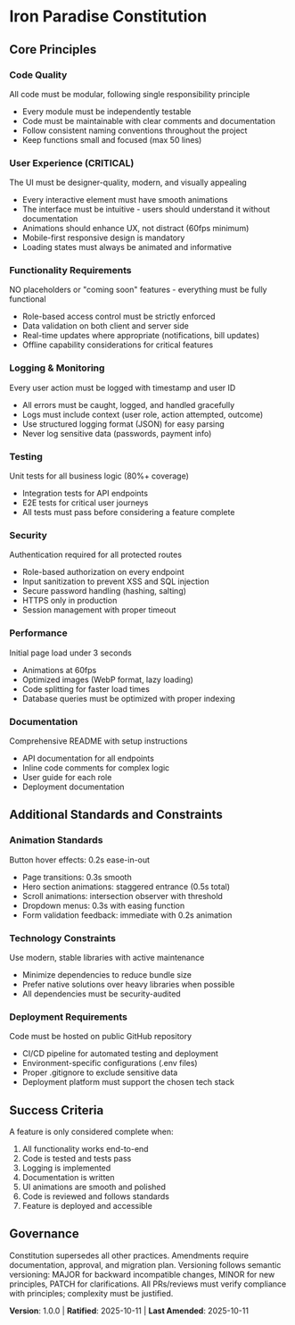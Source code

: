 # Iron Paradise Constitution
<!-- Sync Impact Report: Version change: none → 1.0.0; Added principles: 1.Code Quality, 2.User Experience, 3.Functionality Requirements, 4.Logging & Monitoring, 5.Testing, 6.Security, 7.Performance, 8.Documentation; Added sections: Animation Standards, Technology Constraints, Deployment Requirements, Success Criteria; Removed sections: none; Templates requiring updates: none (✅ updated); Follow-up TODOs: none -->

## Core Principles

### Code Quality
All code must be modular, following single responsibility principle
- Every module must be independently testable
- Code must be maintainable with clear comments and documentation
- Follow consistent naming conventions throughout the project
- Keep functions small and focused (max 50 lines)

### User Experience (CRITICAL)
The UI must be designer-quality, modern, and visually appealing
- Every interactive element must have smooth animations
- The interface must be intuitive - users should understand it without documentation
- Animations should enhance UX, not distract (60fps minimum)
- Mobile-first responsive design is mandatory
- Loading states must always be animated and informative

### Functionality Requirements
NO placeholders or "coming soon" features - everything must be fully functional
- Role-based access control must be strictly enforced
- Data validation on both client and server side
- Real-time updates where appropriate (notifications, bill updates)
- Offline capability considerations for critical features

### Logging & Monitoring
Every user action must be logged with timestamp and user ID
- All errors must be caught, logged, and handled gracefully
- Logs must include context (user role, action attempted, outcome)
- Use structured logging format (JSON) for easy parsing
- Never log sensitive data (passwords, payment info)

### Testing
Unit tests for all business logic (80%+ coverage)
- Integration tests for API endpoints
- E2E tests for critical user journeys
- All tests must pass before considering a feature complete

### Security
Authentication required for all protected routes
- Role-based authorization on every endpoint
- Input sanitization to prevent XSS and SQL injection
- Secure password handling (hashing, salting)
- HTTPS only in production
- Session management with proper timeout

### Performance
Initial page load under 3 seconds
- Animations at 60fps
- Optimized images (WebP format, lazy loading)
- Code splitting for faster load times
- Database queries must be optimized with proper indexing

### Documentation
Comprehensive README with setup instructions
- API documentation for all endpoints
- Inline code comments for complex logic
- User guide for each role
- Deployment documentation

## Additional Standards and Constraints

### Animation Standards
Button hover effects: 0.2s ease-in-out
- Page transitions: 0.3s smooth
- Hero section animations: staggered entrance (0.5s total)
- Scroll animations: intersection observer with threshold
- Dropdown menus: 0.3s with easing function
- Form validation feedback: immediate with 0.2s animation

### Technology Constraints
Use modern, stable libraries with active maintenance
- Minimize dependencies to reduce bundle size
- Prefer native solutions over heavy libraries when possible
- All dependencies must be security-audited

### Deployment Requirements
Code must be hosted on public GitHub repository
- CI/CD pipeline for automated testing and deployment
- Environment-specific configurations (.env files)
- Proper .gitignore to exclude sensitive data
- Deployment platform must support the chosen tech stack

## Success Criteria

A feature is only considered complete when:
1. All functionality works end-to-end
2. Code is tested and tests pass
3. Logging is implemented
4. Documentation is written
5. UI animations are smooth and polished
6. Code is reviewed and follows standards
7. Feature is deployed and accessible

## Governance

Constitution supersedes all other practices. Amendments require documentation, approval, and migration plan. Versioning follows semantic versioning: MAJOR for backward incompatible changes, MINOR for new principles, PATCH for clarifications. All PRs/reviews must verify compliance with principles; complexity must be justified.

**Version**: 1.0.0 | **Ratified**: 2025-10-11 | **Last Amended**: 2025-10-11
